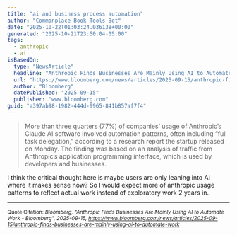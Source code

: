 ```yaml
---
title: "ai and business process automation"
author: "Commonplace Book Tools Bot"
date: "2025-10-22T01:03:24.036138+00:00"
generated: "2025-10-21T23:50:04-05:00"
tags:
  - anthropic
  - ai
isBasedOn:
  type: "NewsArticle"
  headline: "Anthropic Finds Businesses Are Mainly Using AI to Automate Work - Bloomberg"
  url: "https://www.bloomberg.com/news/articles/2025-09-15/anthropic-finds-businesses-are-mainly-using-ai-to-automate-work"
  author: "Bloomberg"
  datePublished: "2025-09-15"
  publisher: "www.bloomberg.com"
guid: "a397ab98-1982-444d-9965-841b857af7f4"
---
```


> More than three quarters (77%) of companies’ usage of Anthropic’s Claude AI software involved automation patterns, often including “full task delegation,” according to a research report the startup released on Monday. The finding was based on an analysis of traffic from Anthropic’s application programming interface, which is used by developers and businesses.

I think the critical thought here is maybe users are only leaning into AI where it makes sense now? So I would expect more of anthropic usage patterns to reflect actual work instead of exploratory work 2 years in.

---

<sub>Quote Citation: <cite>Bloomberg, "Anthropic Finds Businesses Are Mainly Using AI to Automate Work - Bloomberg", 2025-09-15, <a href="https://www.bloomberg.com/news/articles/2025-09-15/anthropic-finds-businesses-are-mainly-using-ai-to-automate-work">https://www.bloomberg.com/news/articles/2025-09-15/anthropic-finds-businesses-are-mainly-using-ai-to-automate-work</a></cite></sub>